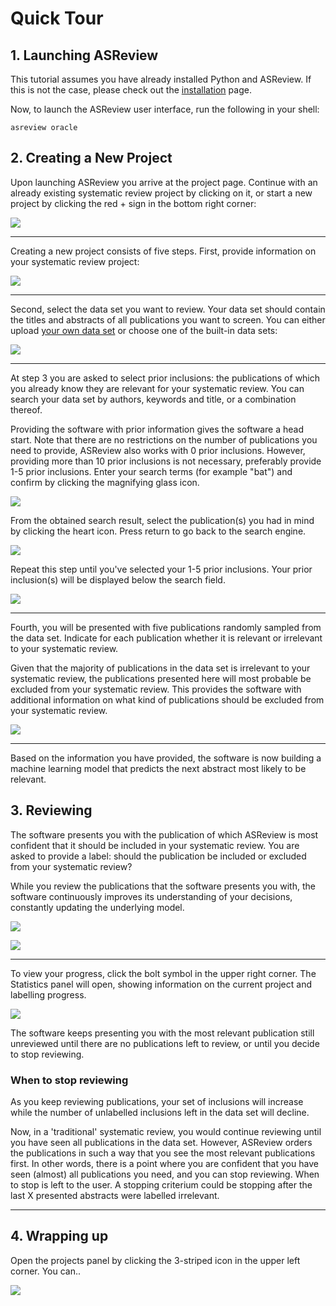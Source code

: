# Quick Tour

## 1. Launching ASReview

This tutorial assumes you have already installed Python and ASReview. If this is not the case, please check out the [installation](installation.html) page.

Now, to launch the ASReview user interface, run the following in your shell:


    asreview oracle


## 2. Creating a New Project

Upon launching ASReview you arrive at the project page. Continue with an already existing systematic review project by clicking on it, or start a new project by clicking the red + sign in the bottom right corner:

![](../images/0_projects_page.png)

---

Creating a new project consists of five steps.
First, provide information on your systematic review project:

![](../images/1_create_project.png)

---

Second, select the data set you want to review. Your data set should contain the titles and abstracts of all publications you want to screen. You can either upload [your own data set](https://asreview.readthedocs.io/en/latest/datasets.html#using-your-own-data)  or choose one of the built-in data sets:

![](../images/2_select_dataset.png)

---

At step 3 you are asked to select prior inclusions: the publications of which you already know they are relevant for your systematic review. You can search your data set by authors, keywords and title, or a combination thereof.  

Providing the software with prior information gives the software a head start. Note that there are no restrictions on the number of publications you need to provide, ASReview also works with 0 prior inclusions. However, providing more than 10 prior inclusions is not necessary, preferably provide 1-5 prior inclusions. Enter your search terms (for example "bat") and confirm by clicking the magnifying glass icon.

![](../images/3_include_publications.png)

From the obtained search result, select the publication(s) you had in mind by clicking the heart icon. Press return to go back to the search engine.

![](../images/3.2_include_publications_bat.png)

Repeat this step until you've selected your 1-5 prior inclusions. Your prior inclusion(s) will be displayed below the search field.

![](../images/3.3_include_publications.png)

---

Fourth, you will be presented with five publications randomly sampled from the data set. Indicate for each publication whether it is relevant or irrelevant to your systematic review.


Given that the majority of publications in the data set is irrelevant to your systematic review, the publications presented here will most probable be excluded from your systematic review. This provides the software with additional information on what kind of publications should be excluded from your systematic review.

![](../images/4_label_random.png)

---

Based on the information you have provided, the software is now building a machine learning model that predicts the next abstract most likely to be relevant.


## 3. Reviewing

The software presents you with the publication of which ASReview is most confident that it should be included in your systematic review.
You are asked to provide a label: should the publication be included or excluded from your systematic review?

While you review the publications that the software presents you with, the software continuously improves its understanding of your decisions, constantly updating the underlying model.

![](../images/5_reviewing.png)

![](../images/5_reviewing_2.png)

---

To view your progress, click the bolt symbol in the upper right corner. The Statistics panel will open, showing information on the current project and labelling progress.

![](../images/statistics_1.png)

The software keeps presenting you with the most relevant publication still unreviewed until there are no publications left to review, or until you decide to stop reviewing.

### When to stop reviewing
As you keep reviewing publications, your set of inclusions will increase while the number of unlabelled inclusions left in the data set will decline.

Now, in a 'traditional' systematic review, you would continue reviewing until you have seen all publications in the data set. However, ASReview orders the publications in such a way that you see the most relevant publications first. In other words, there is a point where you are confident that you have seen (almost) all publications you need, and you can stop reviewing. When to stop is left to the user. A stopping criterium could be stopping after the last X presented abstracts were labelled irrelevant.

---

## 4. Wrapping up
Open the projects panel by clicking the 3-striped icon in the upper left corner. You can..

![](../images/wrapping_up_panel.png)
